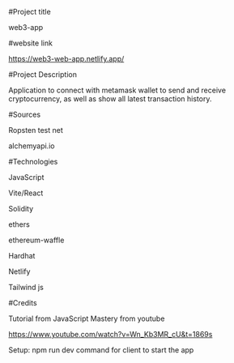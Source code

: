 #Project title

web3-app

#website link

https://web3-web-app.netlify.app/

#Project Description

Application to connect with metamask wallet to send and receive cryptocurrency, as well as show all latest transaction history.

#Sources

Ropsten test net

alchemyapi.io

#Technologies

JavaScript

Vite/React

Solidity

ethers

ethereum-waffle

Hardhat

Netlify

Tailwind js

#Credits

Tutorial from JavaScript Mastery from youtube

https://www.youtube.com/watch?v=Wn_Kb3MR_cU&t=1869s

Setup: npm run dev command for client to start the app
